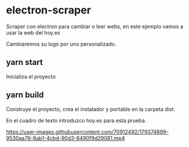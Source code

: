 # electron-scraper

Scraper con electron para cambiar o leer webs, en este ejemplo vamos a usar la web del hoy.es

Cambiaremos su logo por uno personalizado.

## yarn start

Inicializa el proyecto

## yarn build

Construye el proyecto, crea el instalador y portable en la carpeta dist.

En el cuadro de texto introduzco hoy.es para esta prueba.




https://user-images.githubusercontent.com/70912492/179374899-9530aa76-8ab1-4cbd-90d3-8490f9d29081.mp4

